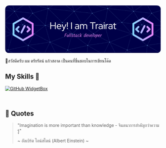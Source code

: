 ![Header](./github-header-image.png)

🎊สวัสดีครับ ผม ตรัยรัตน์ แก้วสอาด เป็นคนที่ชื่นชอบในการเขียนโค๊ด
<br>

## My Skills 🐝
[![GitHub WidgetBox](https://github-widgetbox.vercel.app/api/skills?html,css,js,nodejs,react&includeNames=true)](https://github.com/Jurredr/github-widgetbox)


<br>

## 🌻 Quotes
> "Imagination is more important than knowledge - จินตนาการสำคัญกว่าความรู้"
>
> ~ อัลเบิร์ต ไอน์สไตน์ (Albert Einstein) ~



<!--
**eurekaMarch/eurekaMarch** is a ✨ _special_ ✨ repository because its `README.md` (this file) appears on your GitHub profile.

Here are some ideas to get you started:

- 🔭 I’m currently working on ...
- 🌱 I’m currently learning ...
- 👯 I’m looking to collaborate on ...
- 🤔 I’m looking for help with ...
- 💬 Ask me about ...
- 📫 How to reach me: ...
- 😄 Pronouns: ...
- ⚡ Fun fact: ...
-->
